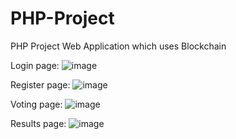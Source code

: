 # PHP-Project
PHP Project Web Application which uses Blockchain

Login page:
![image](https://github.com/VeetiAuria/PHP-Project/assets/127295067/d617d56b-8660-47e3-9c64-68483a69a2ad)

Register page:
![image](https://github.com/VeetiAuria/PHP-Project/assets/127295067/72197014-e368-49b7-9895-3b87388899d8)

Voting page:
![image](https://github.com/VeetiAuria/PHP-Project/assets/127295067/d4115c87-ee61-43d7-a2be-816b99332f11)

Results page:
![image](https://github.com/VeetiAuria/PHP-Project/assets/127295067/f6cb4651-0cb1-41bb-bc80-ff769b799f6d)





